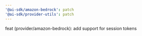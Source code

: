 ```yaml
---
'@ai-sdk/amazon-bedrock': patch
'@ai-sdk/provider-utils': patch
---
```


feat (provider/amazon-bedrock): add support for session tokens
